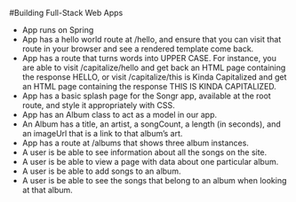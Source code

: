 #Building Full-Stack Web Apps
- App runs on Spring
- App has a hello world route at /hello, and ensure that you can visit that route in your browser and see a rendered
 template come back.
- App has a route that turns words into UPPER CASE. For instance, you are able to visit /capitalize/hello and get
 back an HTML page containing the response HELLO, or visit /capitalize/this is Kinda Capitalized and get an HTML page
  containing the response THIS IS KINDA CAPITALIZED.
- App has a basic splash page for the Songr app, available at the root route, and style it appropriately with CSS.
- App has an Album class to act as a model in our app.
- An Album has a title, an artist, a songCount, a length (in seconds), and an imageUrl that is a link to that album’s
 art.
- App has a route at /albums that shows three album instances.
- A user is be able to see information about all the songs on the site.
- A user is be able to view a page with data about one particular album.
- A user is be able to add songs to an album.
- A user is be able to see the songs that belong to an album when looking at that album.